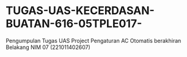 # TUGAS-UAS-KECERDASAN-BUATAN-616-05TPLE017-
Pengumpulan Tugas UAS Project Pengaturan AC Otomatis berakhiran Belakang NIM 07 (221011402607)
